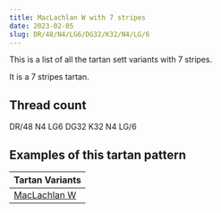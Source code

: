```yaml
---
title: MacLachlan W with 7 stripes
date: 2023-02-05
slug: DR/48/N4/LG6/DG32/K32/N4/LG/6
---
```

This is a list of all the tartan sett variants with 7 stripes.

It is a 7 stripes tartan.


## Thread count
DR/48 N4 LG6 DG32 K32 N4 LG/6

## Examples of this tartan pattern

| Tartan Variants |
|---------------|
| [MacLachlan W](/variants/dr/48/n4/lg6/dg32/k32/n4/lg/6-dg11450d-draa0000-k000000-lgaaaa00-naaaaaa)||
